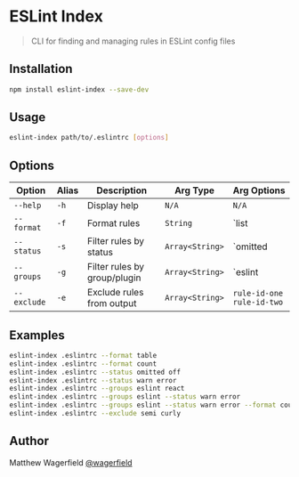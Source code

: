 # ESLint Index

> CLI for finding and managing rules in ESLint config files

## Installation

```bash
npm install eslint-index --save-dev
```

## Usage

```bash
eslint-index path/to/.eslintrc [options]
```

## Options

Option      | Alias | Description                  | Arg Type        | Arg Options
------------|-------|------------------------------|-----------------|------------
`--help`    | `-h`  | Display help                 | `N/A`           | `N/A`
`--format`  | `-f`  | Format rules                 | `String`        | `list|table|count`
`--status`  | `-s`  | Filter rules by status       | `Array<String>` | `omitted|off|warn|error`
`--groups`  | `-g`  | Filter rules by group/plugin | `Array<String>` | `eslint|plugin eg. react`
`--exclude` | `-e`  | Exclude rules from output    | `Array<String>` | `rule-id-one rule-id-two`

## Examples

```bash
eslint-index .eslintrc --format table
eslint-index .eslintrc --format count
eslint-index .eslintrc --status omitted off
eslint-index .eslintrc --status warn error
eslint-index .eslintrc --groups eslint react
eslint-index .eslintrc --groups eslint --status warn error
eslint-index .eslintrc --groups eslint --status warn error --format count
eslint-index .eslintrc --exclude semi curly
```

## Author

Matthew Wagerfield [@wagerfield](http://twitter.com/wagerfield)
